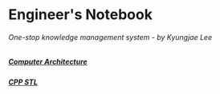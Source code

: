 # Engineer's Notebook

###### One-stop knowledge management system - by Kyungjae Lee



##### <a href="./computer-architecture">Computer Architecture</a>

##### <a href="./cpp-stl">CPP STL</a>

